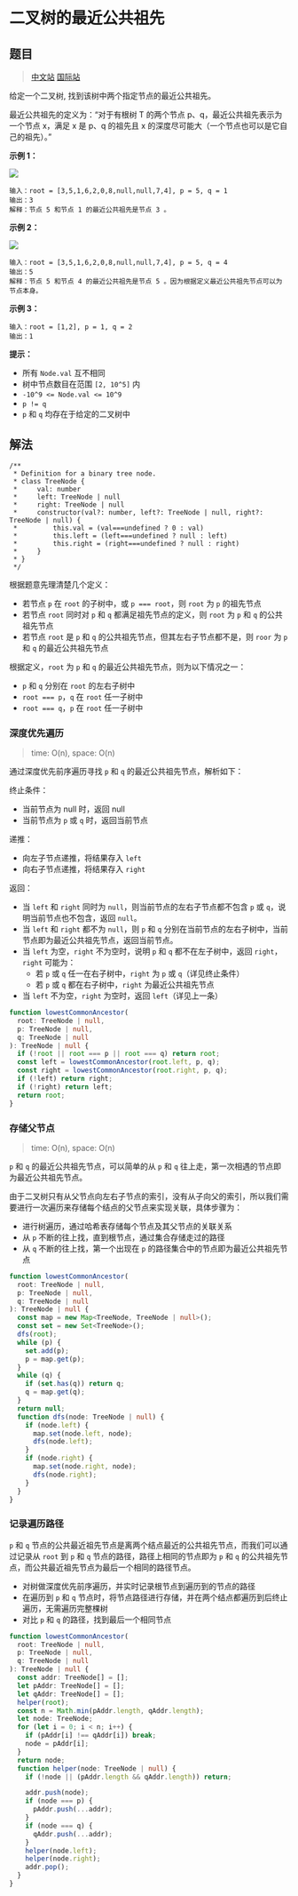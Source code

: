 # 二叉树的最近公共祖先

## 题目

> [中文站](https://leetcode-cn.com/problems/lowest-common-ancestor-of-a-binary-tree/) [国际站](https://leetcode.com/problems/lowest-common-ancestor-of-a-binary-tree/)

给定一个二叉树, 找到该树中两个指定节点的最近公共祖先。

最近公共祖先的定义为：“对于有根树 T 的两个节点 p、q，最近公共祖先表示为一个节点 x，满足 x 是 p、q 的祖先且 x 的深度尽可能大（一个节点也可以是它自己的祖先）。”

**示例 1：**

![](../images/lowest-common-ancestor-of-a-binary-tree-1.png)

```
输入：root = [3,5,1,6,2,0,8,null,null,7,4], p = 5, q = 1
输出：3
解释：节点 5 和节点 1 的最近公共祖先是节点 3 。
```

**示例 2：**

![](../images/lowest-common-ancestor-of-a-binary-tree-1.png)

```
输入：root = [3,5,1,6,2,0,8,null,null,7,4], p = 5, q = 4
输出：5
解释：节点 5 和节点 4 的最近公共祖先是节点 5 。因为根据定义最近公共祖先节点可以为节点本身。
```

**示例 3：**

```
输入：root = [1,2], p = 1, q = 2
输出：1
```

**提示：**

- 所有 `Node.val` 互不相同
- 树中节点数目在范围 `[2, 10^5]` 内
- `-10^9 <= Node.val <= 10^9`
- `p != q`
- `p` 和 `q` 均存在于给定的二叉树中

## 解法

```
/**
 * Definition for a binary tree node.
 * class TreeNode {
 *     val: number
 *     left: TreeNode | null
 *     right: TreeNode | null
 *     constructor(val?: number, left?: TreeNode | null, right?: TreeNode | null) {
 *         this.val = (val===undefined ? 0 : val)
 *         this.left = (left===undefined ? null : left)
 *         this.right = (right===undefined ? null : right)
 *     }
 * }
 */
```

根据题意先理清楚几个定义：

- 若节点 `p` 在 `root` 的子树中，或 `p === root`，则 `root` 为 `p` 的祖先节点
- 若节点 `root` 同时对 `p` 和 `q` 都满足祖先节点的定义，则 `root` 为 `p` 和 `q` 的公共祖先节点
- 若节点 `root` 是 `p` 和 `q` 的公共祖先节点，但其左右子节点都不是，则 `roor` 为 `p` 和 `q` 的最近公共祖先节点

根据定义，`root` 为 `p` 和 `q` 的最近公共祖先节点，则为以下情况之一：

- `p` 和 `q` 分别在 `root` 的左右子树中
- `root === p`，`q` 在 `root` 任一子树中
- `root === q`，`p` 在 `root` 任一子树中

### 深度优先遍历

> time: O(n), space: O(n)

通过深度优先前序遍历寻找 `p` 和 `q` 的最近公共祖先节点，解析如下：

终止条件：

- 当前节点为 null 时，返回 null
- 当前节点为 `p` 或 `q` 时，返回当前节点

递推：

- 向左子节点递推，将结果存入 `left`
- 向右子节点递推，将结果存入 `right`

返回：

- 当 `left` 和 `right` 同时为 `null`，则当前节点的左右子节点都不包含 `p` 或 `q`，说明当前节点也不包含，返回 `null`。
- 当 `left` 和 `right` 都不为 `null`，则 `p` 和 `q` 分别在当前节点的左右子树中，当前节点即为最近公共祖先节点，返回当前节点。
- 当 `left` 为空，`right` 不为空时，说明 `p` 和 `q` 都不在左子树中，返回 `right`，`right` 可能为：
  - 若 `p` 或 `q` 任一在右子树中，`right` 为 `p` 或 `q`（详见终止条件）
  - 若 `p` 或 `q` 都在右子树中，`right` 为最近公共祖先节点
- 当 `left` 不为空，`right` 为空时，返回 `left`（详见上一条）

```typescript
function lowestCommonAncestor(
  root: TreeNode | null,
  p: TreeNode | null,
  q: TreeNode | null
): TreeNode | null {
  if (!root || root === p || root === q) return root;
  const left = lowestCommonAncestor(root.left, p, q);
  const right = lowestCommonAncestor(root.right, p, q);
  if (!left) return right;
  if (!right) return left;
  return root;
}
```

### 存储父节点

> time: O(n), space: O(n)

`p` 和 `q` 的最近公共祖先节点，可以简单的从 `p` 和 `q` 往上走，第一次相遇的节点即为最近公共祖先节点。

由于二叉树只有从父节点向左右子节点的索引，没有从子向父的索引，所以我们需要进行一次遍历来存储每个结点的父节点来实现关联，具体步骤为：

- 进行树遍历，通过哈希表存储每个节点及其父节点的关联关系
- 从 `p` 不断的往上找，直到根节点，通过集合存储走过的路径
- 从 `q` 不断的往上找，第一个出现在 `p` 的路径集合中的节点即为最近公共祖先节点

```typescript
function lowestCommonAncestor(
  root: TreeNode | null,
  p: TreeNode | null,
  q: TreeNode | null
): TreeNode | null {
  const map = new Map<TreeNode, TreeNode | null>();
  const set = new Set<TreeNode>();
  dfs(root);
  while (p) {
    set.add(p);
    p = map.get(p);
  }
  while (q) {
    if (set.has(q)) return q;
    q = map.get(q);
  }
  return null;
  function dfs(node: TreeNode | null) {
    if (node.left) {
      map.set(node.left, node);
      dfs(node.left);
    }
    if (node.right) {
      map.set(node.right, node);
      dfs(node.right);
    }
  }
}
```

### 记录遍历路径

`p` 和 `q` 节点的公共最近祖先节点是离两个结点最近的公共祖先节点，而我们可以通过记录从 `root` 到 `p` 和 `q` 节点的路径，路径上相同的节点即为 `p` 和 `q` 的公共祖先节点，而公共最近祖先节点为最后一个相同的路径节点。

- 对树做深度优先前序遍历，并实时记录根节点到遍历到的节点的路径
- 在遍历到 `p` 和 `q` 节点时，将节点路径进行存储，并在两个结点都遍历到后终止遍历，无需遍历完整棵树
- 对比 `p` 和 `q` 的路径，找到最后一个相同节点

```typescript
function lowestCommonAncestor(
  root: TreeNode | null,
  p: TreeNode | null,
  q: TreeNode | null
): TreeNode | null {
  const addr: TreeNode[] = [];
  let pAddr: TreeNode[] = [];
  let qAddr: TreeNode[] = [];
  helper(root);
  const n = Math.min(pAddr.length, qAddr.length);
  let node: TreeNode;
  for (let i = 0; i < n; i++) {
    if (pAddr[i] !== qAddr[i]) break;
    node = pAddr[i];
  }
  return node;
  function helper(node: TreeNode | null) {
    if (!node || (pAddr.length && qAddr.length)) return;

    addr.push(node);
    if (node === p) {
      pAddr.push(...addr);
    }
    if (node === q) {
      qAddr.push(...addr);
    }
    helper(node.left);
    helper(node.right);
    addr.pop();
  }
}
```
